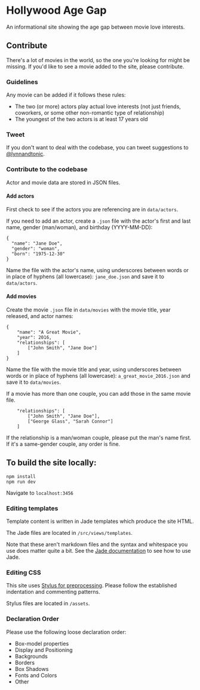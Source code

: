 # Hollywood Age Gap

An informational site showing the age gap between movie love interests.

## Contribute

There's a lot of movies in the world, so the one you're looking for might be missing. If you'd like to see a movie added to the site, please contribute.

### Guidelines

Any movie can be added if it follows these rules:

- The two (or more) actors play actual love interests (not just friends, coworkers, or some other non-romantic type of relationship)
- The youngest of the two actors is at least 17 years old

### Tweet

If you don't want to deal with the codebase, you can tweet suggestions to [@lynnandtonic](https://twitter.com/lynnantonic).

### Contribute to the codebase

Actor and movie data are stored in JSON files.

#### Add actors

First check to see if the actors you are referencing are in `data/actors`.

If you need to add an actor, create a `.json` file with the actor's first and last name, gender (man/woman), and birthday (YYYY-MM-DD):

```
{
  "name": "Jane Doe",
  "gender": "woman",
  "born": "1975-12-30"
}
```

Name the file with the actor's name, using underscores between words or in place of hyphens (all lowercase): `jane_doe.json` and save it to `data/actors`.

#### Add movies

Create the movie `.json` file in `data/movies` with the movie title, year released, and actor names:

```
{
    "name": "A Great Movie",
    "year": 2016,
    "relationships": [
        ["John Smith", "Jane Doe"]
    ]
}
```

Name the file with the movie title and year, using underscores between words or in place of hyphens (all lowercase): `a_great_movie_2016.json` and save it to `data/movies`.

If a movie has more than one couple, you can add those in the same movie file.

```
    "relationships": [
        ["John Smith", "Jane Doe"],
        ["George Glass", "Sarah Connor"]
    ]
```

If the relationship is a man/woman couple, please put the man's name first. If it's a same-gender couple, any order is fine.


## To build the site locally:

```
npm install
npm run dev
```

Navigate to `localhost:3456`

### Editing templates

Template content is written in Jade templates which produce the site HTML.

The Jade files are located in `/src/views/templates`.

Note that these aren't markdown files and the syntax and whitespace you use does matter quite a bit. See the [Jade documentation](http://jade-lang.com) to see how to use Jade.

### Editing CSS

This site uses [Stylus for preprocessing](http://learnboost.github.io/stylus/). Please follow the established indentation and commenting patterns.

Stylus files are located in `/assets`.

### Declaration Order

Please use the following loose declaration order:

* Box-model properties
* Display and Positioning
* Backgrounds
* Borders
* Box Shadows
* Fonts and Colors
* Other

